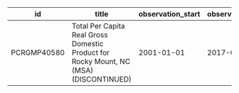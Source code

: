| id          | title                                                                                 | observation_start   | observation_end   |
|-------------|---------------------------------------------------------------------------------------|---------------------|-------------------|
| PCRGMP40580 | Total Per Capita Real Gross Domestic Product for Rocky Mount, NC (MSA) (DISCONTINUED) | 2001-01-01          | 2017-01-01        |